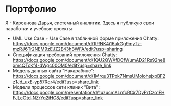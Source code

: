 # Портфолио
Я - Кирсанова Дарья, системный аналитик. Здесь я публикую свои наработки и учебные проекты
* UML Use Case + Use Case в табличной форме приложения Chatty: https://docs.google.com/document/d/1tRNK4i16ukGg9myTz-mzRJ6Tr2NEM9zEJZ2E43hBWFA/edit?usp=sharing
* Спецификация требований приложения Chatty: https://docs.google.com/document/d/1QU2QWXfD0fWumAD21Rs92he8xmcQTcKf4-dWgc00OM0/edit?usp=share_link
* Модель данных сайта "Накарабине": https://docs.google.com/document/d/1Mrqu3TPok7NmsUMolohsjxpBF2z1Jd_uxE-yp57Rqr4/edit?usp=share_link
* Модели процессов сети клиник "Вита": https://docs.google.com/presentation/d/1uzucmALnfcRf4r7DyPrCzo1FHFJLcOtd-NZrYq2iHG8/edit?usp=share_link
